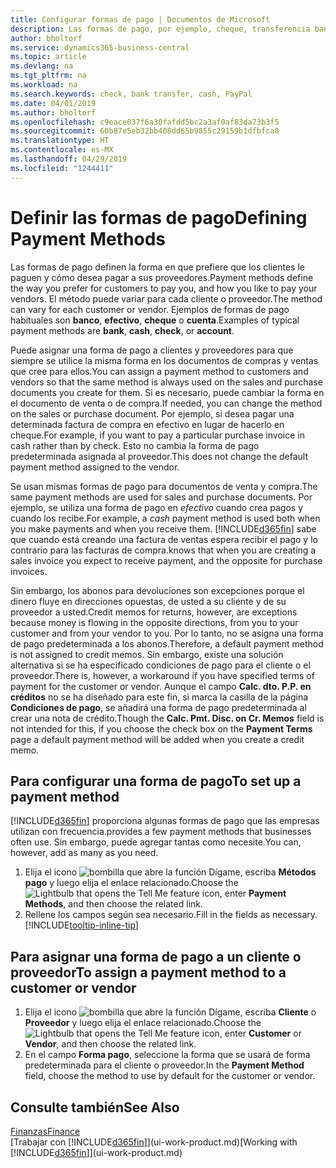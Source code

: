 ```yaml
---
title: Configurar formas de pago | Documentos de Microsoft
description: Las formas de pago, por ejemplo, cheque, transferencia bancaria, efectivo o PayPal, se usan para definir cómo se pagarán las facturas de venta y de compra.
author: bholtorf
ms.service: dynamics365-business-central
ms.topic: article
ms.devlang: na
ms.tgt_pltfrm: na
ms.workload: na
ms.search.keywords: check, bank transfer, cash, PayPal
ms.date: 04/01/2019
ms.author: bholtorf
ms.openlocfilehash: c9eace037f6a30fafdd5bc2a3af0af83da73b3f5
ms.sourcegitcommit: 60b87e5eb32bb408dd65b9855c29159b1dfbfca8
ms.translationtype: HT
ms.contentlocale: es-MX
ms.lasthandoff: 04/29/2019
ms.locfileid: "1244411"
---
```

# <a name="defining-payment-methods"></a><span data-ttu-id="4792b-103">Definir las formas de pago</span><span class="sxs-lookup"><span data-stu-id="4792b-103">Defining Payment Methods</span></span>
<span data-ttu-id="4792b-104">Las formas de pago definen la forma en que prefiere que los clientes le paguen y cómo desea pagar a sus proveedores.</span><span class="sxs-lookup"><span data-stu-id="4792b-104">Payment methods define the way you prefer for customers to pay you, and how you like to pay your vendors.</span></span> <span data-ttu-id="4792b-105">El método puede variar para cada cliente o proveedor.</span><span class="sxs-lookup"><span data-stu-id="4792b-105">The method can vary for each customer or vendor.</span></span> <span data-ttu-id="4792b-106">Ejemplos de formas de pago habituales son **banco**, **efectivo**, **cheque** o **cuenta**.</span><span class="sxs-lookup"><span data-stu-id="4792b-106">Examples of typical payment methods are **bank**, **cash**, **check**, or **account**.</span></span> 

<span data-ttu-id="4792b-107">Puede asignar una forma de pago a clientes y proveedores para que siempre se utilice la misma forma en los documentos de compras y ventas que cree para ellos.</span><span class="sxs-lookup"><span data-stu-id="4792b-107">You can assign a payment method to customers and vendors so that the same method is always used on the sales and purchase documents you create for them.</span></span> <span data-ttu-id="4792b-108">Si es necesario, puede cambiar la forma en el documento de venta o de compra.</span><span class="sxs-lookup"><span data-stu-id="4792b-108">If needed, you can change the method on the sales or purchase document.</span></span> <span data-ttu-id="4792b-109">Por ejemplo, si desea pagar una determinada factura de compra en efectivo en lugar de hacerlo en cheque.</span><span class="sxs-lookup"><span data-stu-id="4792b-109">For example, if you want to pay a particular purchase invoice in cash rather than by check.</span></span> <span data-ttu-id="4792b-110">Esto no cambia la forma de pago predeterminada asignada al proveedor.</span><span class="sxs-lookup"><span data-stu-id="4792b-110">This does not change the default payment method assigned to the vendor.</span></span>

<span data-ttu-id="4792b-111">Se usan mismas formas de pago para documentos de venta y compra.</span><span class="sxs-lookup"><span data-stu-id="4792b-111">The same payment methods are used for sales and purchase documents.</span></span> <span data-ttu-id="4792b-112">Por ejemplo, se utiliza una forma de pago en _efectivo_ cuando crea pagos y cuando los recibe.</span><span class="sxs-lookup"><span data-stu-id="4792b-112">For example, a _cash_ payment method is used both when you make payments and when you receive them.</span></span> [!INCLUDE[d365fin](includes/d365fin_md.md)] <span data-ttu-id="4792b-113">sabe que cuando está creando una factura de ventas espera recibir el pago y lo contrario para las facturas de compra.</span><span class="sxs-lookup"><span data-stu-id="4792b-113">knows that when you are creating a sales invoice you expect to receive payment, and the opposite for purchase invoices.</span></span> 

<span data-ttu-id="4792b-114">Sin embargo, los abonos para devoluciones son excepciones porque el dinero fluye en direcciones opuestas, de usted a su cliente y de su proveedor a usted.</span><span class="sxs-lookup"><span data-stu-id="4792b-114">Credit memos for returns, however, are exceptions because money is flowing in the opposite directions, from you to your customer and from your vendor to you.</span></span> <span data-ttu-id="4792b-115">Por lo tanto, no se asigna una forma de pago predeterminada a los abonos.</span><span class="sxs-lookup"><span data-stu-id="4792b-115">Therefore, a default payment method is not assigned to credit memos.</span></span> <span data-ttu-id="4792b-116">Sin embargo, existe una solución alternativa si se ha especificado condiciones de pago para el cliente o el proveedor.</span><span class="sxs-lookup"><span data-stu-id="4792b-116">There is, however, a workaround if you have specified terms of payment for the customer or vendor.</span></span> <span data-ttu-id="4792b-117">Aunque el campo **Calc. dto. P.P. en créditos** no se ha diseñado para este fin, si marca la casilla de la página **Condiciones de pago**, se añadirá una forma de pago predeterminada al crear una nota de crédito.</span><span class="sxs-lookup"><span data-stu-id="4792b-117">Though the **Calc. Pmt. Disc. on Cr. Memos** field is not intended for this, if you choose the check box on the **Payment Terms** page a default payment method will be added when you create a credit memo.</span></span>

## <a name="to-set-up-a-payment-method"></a><span data-ttu-id="4792b-118">Para configurar una forma de pago</span><span class="sxs-lookup"><span data-stu-id="4792b-118">To set up a payment method</span></span>
[!INCLUDE[d365fin](includes/d365fin_md.md)] <span data-ttu-id="4792b-119">proporciona algunas formas de pago que las empresas utilizan con frecuencia.</span><span class="sxs-lookup"><span data-stu-id="4792b-119">provides a few payment methods that businesses often use.</span></span> <span data-ttu-id="4792b-120">Sin embargo, puede agregar tantas como necesite.</span><span class="sxs-lookup"><span data-stu-id="4792b-120">You can, however, add as many as you need.</span></span>

1. <span data-ttu-id="4792b-121">Elija el icono ![bombilla que abre la función Dígame](media/ui-search/search_small.png "Dígame que desea hacer"), escriba **Métodos pago** y luego elija el enlace relacionado.</span><span class="sxs-lookup"><span data-stu-id="4792b-121">Choose the ![Lightbulb that opens the Tell Me feature](media/ui-search/search_small.png "Tell me what you want to do") icon, enter **Payment Methods**, and then choose the related link.</span></span>
2. <span data-ttu-id="4792b-122">Rellene los campos según sea necesario.</span><span class="sxs-lookup"><span data-stu-id="4792b-122">Fill in the fields as necessary.</span></span> [!INCLUDE[tooltip-inline-tip](includes/tooltip-inline-tip_md.md)]

## <a name="to-assign-a-payment-method-to-a-customer-or-vendor"></a><span data-ttu-id="4792b-123">Para asignar una forma de pago a un cliente o proveedor</span><span class="sxs-lookup"><span data-stu-id="4792b-123">To assign a payment method to a customer or vendor</span></span>
1. <span data-ttu-id="4792b-124">Elija el icono ![bombilla que abre la función Dígame](media/ui-search/search_small.png "Dígame que desea hacer"), escriba **Cliente** o **Proveedor** y luego elija el enlace relacionado.</span><span class="sxs-lookup"><span data-stu-id="4792b-124">Choose the ![Lightbulb that opens the Tell Me feature](media/ui-search/search_small.png "Tell me what you want to do") icon, enter **Customer** or **Vendor**, and then choose the related link.</span></span>
2. <span data-ttu-id="4792b-125">En el campo **Forma pago**, seleccione la forma que se usará de forma predeterminada para el cliente o proveedor.</span><span class="sxs-lookup"><span data-stu-id="4792b-125">In the **Payment Method** field, choose the method to use by default for the customer or vendor.</span></span>

## <a name="see-also"></a><span data-ttu-id="4792b-126">Consulte también</span><span class="sxs-lookup"><span data-stu-id="4792b-126">See Also</span></span>
[<span data-ttu-id="4792b-127">Finanzas</span><span class="sxs-lookup"><span data-stu-id="4792b-127">Finance</span></span>](finance.md)  
<span data-ttu-id="4792b-128">[Trabajar con [!INCLUDE[d365fin](includes/d365fin_md.md)]](ui-work-product.md)</span><span class="sxs-lookup"><span data-stu-id="4792b-128">[Working with [!INCLUDE[d365fin](includes/d365fin_md.md)]](ui-work-product.md)</span></span>  
